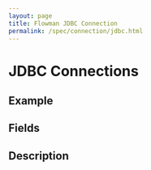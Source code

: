 ```yaml
---
layout: page
title: Flowman JDBC Connection
permalink: /spec/connection/jdbc.html
---
```

# JDBC Connections

## Example

## Fields

## Description
